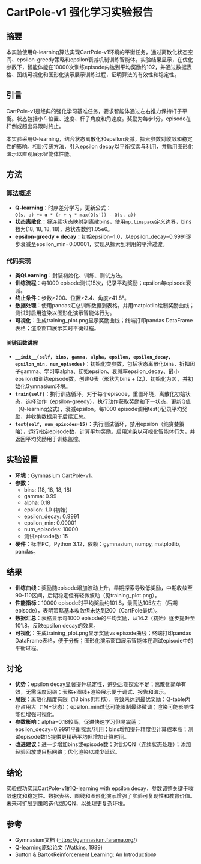 # CartPole-v1 强化学习实验报告

## 摘要
本实验使用Q-learning算法实现CartPole-v1环境的平衡任务，通过离散化状态空间、epsilon-greedy策略和epsilon衰减机制训练智能体。实验结果显示，在优化参数下，智能体能在10000次训练episode内达到平均奖励约102，并通过数据表格、图线可视化和图形化演示展示训练过程，证明算法的有效性和稳定性。

## 引言
CartPole-v1是经典的强化学习基准任务，要求智能体通过左右推力保持杆子平衡。状态包括小车位置、速度、杆子角度和角速度。奖励为每步1分，episode在杆倒或超出界限时终止。

本实验采用Q-learning，结合状态离散化和epsilon衰减，探索参数对收敛和稳定性的影响。相比传统方法，引入epsilon decay以平衡探索与利用，并启用图形化演示以直观展示智能体性能。

## 方法
### 算法概述
- **Q-learning**：时序差分学习，更新公式：  
  `Q(s, a) += α * (r + γ * max(Q(s')) - Q(s, a))`
- **状态离散化**：将连续状态映射到离散bins，使用`np.linspace`定义边界，bins数为(18, 18, 18, 18)，总状态数约1.05e6。
- **epsilon-greedy + decay**：初始epsilon=1.0，以epsilon_decay=0.9991逐步衰减至epsilon_min=0.00001，实现从探索到利用的平滑过渡。

### 代码实现
- **类QLearning**：封装初始化、训练、测试方法。
- **训练流程**：每1000 episode测试15次，记录平均奖励；epsilon每episode衰减。
- **终止条件**：步数>200、位置>2.4、角度>41.8°。
- **数据处理**：使用pandas汇总训练数据到表格，并用matplotlib绘制奖励曲线；测试时启用渲染以图形化演示智能体行为。
- **可视化**：生成training_plot.png显示奖励曲线；终端打印pandas DataFrame表格；渲染窗口展示实时平衡过程。

#### 关键函数讲解
- **`__init__(self, bins, gamma, alpha, epsilon, epsilon_decay, epsilon_min, num_episodes)`**：初始化类参数，包括状态离散化bins、折扣因子gamma、学习率alpha、初始epsilon、衰减率epsilon_decay、最小epsilon和训练episode数。创建Q表（形状为bins + (2,)，初始化为0），并初始化Gymnasium环境。
- **`train(self)`**：执行训练循环。对于每个episode，重置环境，离散化初始状态，选择动作（epsilon-greedy），执行动作获取奖励和下一状态，更新Q值（Q-learning公式），衰减epsilon。每1000 episode调用test()记录平均奖励，并收集数据用于后续汇总。
- **`test(self, num_episodes=15)`**：执行测试循环，禁用epsilon（纯贪婪策略），运行指定episode数，计算平均奖励。启用渲染以可视化智能体行为，并返回平均奖励用于训练监控。

## 实验设置
- **环境**：Gymnasium CartPole-v1。
- **参数**：
  - bins: (18, 18, 18, 18)
  - gamma: 0.99
  - alpha: 0.18
  - epsilon: 1.0 (初始)
  - epsilon_decay: 0.9991
  - epsilon_min: 0.00001
  - num_episodes: 10000
  - 测试episode数: 15
- **硬件**：标准PC，Python 3.12，依赖：gymnasium, numpy, matplotlib, pandas。

## 结果
- **训练曲线**：奖励随episode增加波动上升，早期探索导致低奖励，中期收敛至90-110区间，后期稳定但有轻微波动（见training_plot.png）。
- **性能指标**：10000 episode时平均奖励约101.8，最高达105左右（后期episode），表明策略基本收敛但未达到200（CartPole最优）。
- **数据汇总**：表格显示每1000 episode的平均奖励，从14.2（初始）逐步提升至101.8，反映epsilon decay的效果。
- **可视化**：生成training_plot.png显示奖励vs episode曲线；终端打印pandas DataFrame表格，便于分析；图形化演示窗口展示智能体在测试episode中的平衡过程。

## 讨论
- **优势**：epsilon decay显著提升稳定性，避免后期探索不足；离散化简单有效，无需深度网络；表格+图线+渲染展示便于调试、报告和演示。
- **局限**：离散化精度有限（18 bins仍粗糙），导致未达到最优奖励；Q-table内存占用大（1M+状态）；epsilon_min过低可能限制最终微调；渲染可能影响性能但增强可视化。
- **参数影响**：alpha=0.18较高，促进快速学习但易震荡；epsilon_decay=0.9991平衡探索/利用；bins增加提升精度但计算成本高；测试episode数15提供更精确平均但增加计算时间。
- **改进建议**：进一步增加bins或episode数；对比DQN（连续状态处理）；添加经验回放或目标网络；优化渲染以减少延迟。

## 结论
实验成功实现CartPole-v1的Q-learning with epsilon decay，参数调整关键于收敛速度和稳定性。数据表格、图线和图形化演示增强了实验可复现性和教育价值。未来可扩展到策略迭代或DQN，以处理更复杂环境。

## 参考
- Gymnasium文档 (https://gymnasium.farama.org/)
- Q-learning原始论文 (Watkins, 1989)
- Sutton & Barto《Reinforcement Learning: An Introduction》
